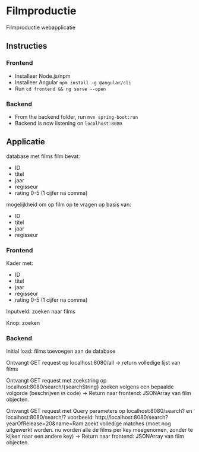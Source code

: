# Filmproductie
Filmproductie webapplicatie

## Instructies
### Frontend
- Installeer Node.js/npm
- Installeer Angular `npm install -g @angular/cli`
- Run `cd frontend && ng serve --open`
### Backend
- From the backend folder, run `mvn spring-boot:run`
- Backend is now listening on `localhost:8080`

## Applicatie
 database met films
    film bevat:
- ID
- titel
- jaar
- regisseur 
- rating 0-5 (1 cijfer na comma)

mogelijkheid om op film op te vragen op basis van:
- ID
- titel
- jaar
- regisseur

### Frontend
Kader met: 
- ID
- titel
- jaar
- regisseur
- rating 0-5 (1 cijfer na comma)

Inputveld: zoeken naar films

Knop: zoeken

 
### Backend
Initial load:  films toevoegen aan de database

Ontvangt GET request op localhost:8080/all
-> return volledige lijst van films
    
Ontvangt GET request met zoekstring op localhost:8080/search/{searchString}
    zoeken volgens een bepaalde volgorde (beschrijven in code)
-> Return naar frontend:
    JSONArray van film objecten.

Ontvangt GET request met Query parameters op localhost:8080/search? en localhost:8080/search/?
    voorbeeld: http://localhost:8080/search?yearOfRelease=20&name=Ram
    zoekt volledige matches (moet nog uitgewerkt worden. nu worden alle de films per key meegenomen, zonder te kijken naar een andere key) 
-> Return naar frontend:
    JSONArray van film objecten.